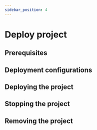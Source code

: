 ```yaml
---
sidebar_position: 4
---
```


# Deploy project

## Prerequisites

## Deployment configurations

## Deploying the project

## Stopping the project

## Removing the project
